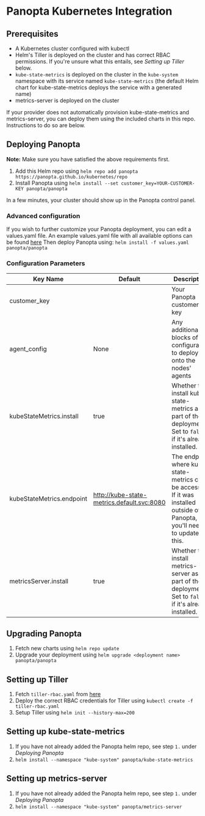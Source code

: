 # Panopta Kubernetes Integration

## Prerequisites
* A Kubernetes cluster configured with kubectl
* Helm's Tiller is deployed on the cluster and has correct RBAC permissions. If you're unsure what this entails, see *Setting up Tiller* below.
* `kube-state-metrics` is deployed on the cluster in the `kube-system` namespace with its service named `kube-state-metrics` (the default Helm chart for kube-state-metrics deploys the service with a generated name)
* metrics-server is deployed on the cluster

If your provider does not automatically provision kube-state-metrics and metrics-server, you can deploy them using the included charts in this repo. Instructions to do so are below. 

## Deploying Panopta
**Note:** Make sure you have satisfied the above requirements first.
1. Add this Helm repo using `helm repo add panopta https://panopta.github.io/kubernetes/repo`
2. Install Panopta using `helm install --set customer_key=YOUR-CUSTOMER-KEY panopta/panopta`

In a few minutes, your cluster should show up in the Panopta control panel.

### Advanced configuration
If you wish to further customize your Panopta deployment, you can edit a values.yaml file.
An example values.yaml file with all available options can be found [here](https://github.com/Panopta/kubernetes/blob/master/panopta/values.yaml)
Then deploy Panopta using:
`helm install -f values.yaml panopta/panopta`

### Configuration Parameters

| Key Name                  | Default                                    | Description                                                                                                                |
|---------------------------|--------------------------------------------|----------------------------------------------------------------------------------------------------------------------------|
| customer_key              | <Required>                                 | Your Panopta customer key                                                                                                  |
| agent_config              | None                                       | Any additional blocks of configuration to deploy onto the nodes' agents                                                    |
| kubeStateMetrics.install  | true                                       | Whether to install kube-state-metrics as part of the deployment. Set to `false` if it's already installed.                 |
| kubeStateMetrics.endpoint | http://kube-state-metrics.default.svc:8080 | The endpoint where kube-state-metrics can be accessed. If it was installed outside of Panopta, you'll need to update this. |
| metricsServer.install     | true                                       | Whether to install metrics-server as part of the deployment. Set to `false` if it's already installed.                     |

## Upgrading Panopta
1. Fetch new charts using `helm repo update`
2. Upgrade your deployment using `helm upgrade <deployment name> panopta/panopta`

## Setting up Tiller
1. Fetch `tiller-rbac.yaml` from [here](https://github.com/Panopta/kubernetes/blob/master/tiller-rbac.yaml)
2. Deploy the correct RBAC credentials for Tiller using `kubectl create -f tiller-rbac.yaml`
2. Setup Tiller using `helm init --history-max=200`

## Setting up kube-state-metrics
1. If you have not already added the Panopta helm repo, see step `1.` under *Deploying Panopta*
2. `helm install --namespace "kube-system" panopta/kube-state-metrics`

## Setting up metrics-server
1. If you have not already added the Panopta helm repo, see step `1.` under *Deploying Panopta*
2. `helm install --namespace "kube-system" panopta/metrics-server`
